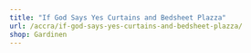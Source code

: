 ```yaml
---
title: "If God Says Yes Curtains and Bedsheet Plazza"
url: /accra/if-god-says-yes-curtains-and-bedsheet-plazza/
shop: Gardinen
---
```

